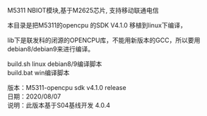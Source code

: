  M5311 NBIOT模块,基于M2625芯片, 支持移动联通电信

 本目录是把M5311的opencpu 的SDK V4.1.0 移植到linux下编译，

 lib下是联发科的闭源的OPENCPU库，不能用新版本的GCC，所以要用debian8/debian9来进行编译。

build.sh linux debian8/9编译脚本   
build.bat win编译脚本  

版本：M5311-opencpu sdk v4.1.0 release  
日期：2020/08/07  
说明：此版本基于S04基线开发  4.0.4  
